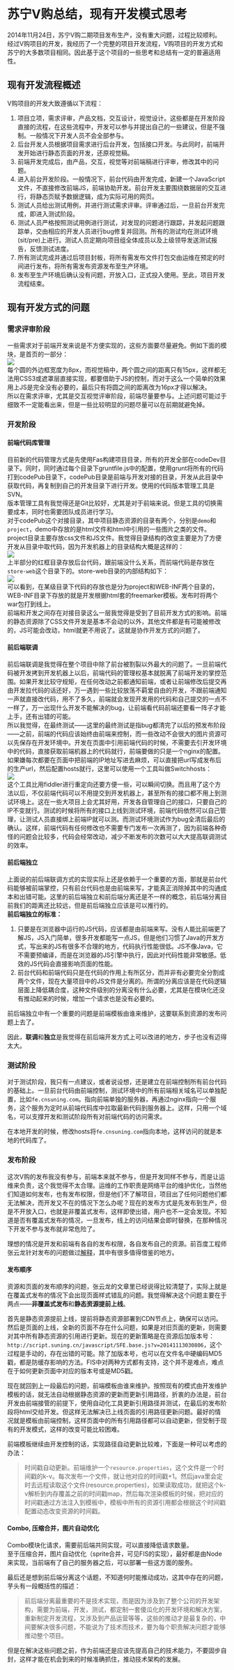 #  苏宁V购总结，现有开发模式思考
2014年11月24日，苏宁V购二期项目发布生产，没有重大问题，过程比较顺利。经过V购项目的开发，我经历了一个完整的项目开发流程，V购项目的开发方式和苏宁的大多数项目相同。因此基于这个项目的一些思考和总结有一定的普遍适用性。

## 现有开发流程概述
V购项目的开发大致遵循以下流程：  
1. 项目立项，需求评审，产品文档，交互设计，视觉设计。这些都是在开发阶段直接的流程，在这些流程中，开发可以参与并提出自己的一些建议，但是不强制。一般情况下开发人员不会全部参与。  
2. 后台开发人员根据项目需求进行后台开发，包括接口开发。与此同时，前端开发开始进行静态页面的开发，还原视觉稿。  
3. 前端开发完成后，由产品，交互，视觉等对前端稿进行评审，修改其中的问题。  
4. 进入前台开发阶段。一般情况下，前台代码由开发完成，新建一个JavaScript文件，不直接修改前端JS，前端协助开发。前台开发主要围绕数据层的交互进行，将静态页赋予数据逻辑，成为实际可用的网页。  
5. 测试人员给出测试用例，并进行测试需求评审。评审通过后，一旦前台开发完成，即进入测试阶段。  
6. 测试人员严格按照测试用例进行测试，对发现的问题进行跟踪，并发起问题跟踪单，交由相应的开发人员进行bug修复并回测。所有的测试均在测试环境(sit/pre)上进行。测试人员定期向项目组全体成员以及上级领导发送测试报告，反馈测试进度。  
7. 所有测试完成并通过后项目封板，将所有需发布文件打包交由运维在预定的时间进行发布，将所有需发布资源发布至生产环境。  
8. 发布至生产环境后确认没有问题，开放入口，正式投入使用。至此，项目开发流程结束。  

## 现有开发方式的问题
### 需求评审阶段
一些需求对于前端开发来说是不方便实现的，这些方面要尽量避免。例如下面的模块，是首页的一部分：  
![](images/vgou/01.png)  
每个圆的外边框宽度为8px，而视觉稿中，两个圆之间的距离只有15px，这样都无法用CSS3或遮罩层直接实现，都要借助于JS的控制，而对于这么一个简单的效果用上JS是完全没有必要的，最后只有将圆之间的距离改为16px才得以解决。  
所以在需求评审，尤其是交互视觉评审阶段，前端尽量要参与。上述问题可能过于细致不一定能看出来，但是一些比较明显的问题尽量可以在前期就避免掉。  

### 开发阶段
#### 前端代码库管理
目前新的代码管理方式是先使用Fas构建项目目录，所有的开发全部在codeDev目录下。同时，同时通过每个目录下gruntfile.js中的配置，使用grunt将所有的代码打到codePub目录下，codePub目录是前端与开发对接的目录，开发从此目录中获取代码，再复制到自己的开发目录下进行开发。使用的代码版本管理工具是SVN。  
版本管理工具有我觉得还是Git比较好，尤其是对于前端来说。但是工具的切换需要成本，同时也需要团队成员进行学习。  
对于codePub这个对接目录，其中项目静态资源的目录有两个，分别是`demo`和`project`，demo中存放的是html文件和html中引用的一些图片之类的文件。project目录主要存放css文件和JS文件。我觉得目录结构的改变主要是为了方便开发从目录中取代码，因为开发机器上的目录结构大概是这样的：  
![](images/vgou/02.png)  
上半部分的红框目录存放后台代码，跟前端没什么关系，而前端代码是存放在`store-web`这个目录下的。store-web目录的内部结构如下：  
![](images/vgou/03.png)  
可以看到，在某级目录下代码的存放也是分为project和WEB-INF两个目录的，WEB-INF目录下存放的就是开发根据html套的freemarker模板。发布时将两个war包打到线上。  
前端和开发之间存在对接目录这么一层我觉得是受到了目前开发方式的影响。前端的静态资源除了CSS文件开发是基本不会动的以外，其他文件都是有可能被修改的，JS可能会改动，html就更不用说了。这就是协作开发方式的问题了。  

#### 前后端联调
前后端联调是我觉得在整个项目中除了前台被割裂以外最大的问题了。一旦前端代码被开发拷到开发机器上以后，前端代码的管理权基本就脱离了前端开发的掌控范围。如果开发比较守规矩，在任何改动之前都通知前端，或者让前端修改后提交再由开发拉代码的话还好，万一遇到一些比较放荡不羁爱自由的开发，不跟前端通知一声就直接改代码，用不了多久，前端就会发现开发用的代码和自己提交的一点不一样了，万一出现什么开发不能解决的bug，让前端看代码前端还要看一阵子才能上手，还有出错的可能。  
所以我觉得，在最终测试——这里的最终测试是指bug都清完了以后的预发布阶段——之前，前端的代码应该始终由前端来控制，而一些改动不会很大的图片资源可以先保存在开发环境中。开发在页面中引用前端代码的时候，不需要去引开发环境中的代码，直接获取前端机器上的代码就行，前端要做的只是一个nginx的配置。如果嫌每次都要在页面中把前端的IP地址写进去麻烦，可以直接把url写成发布后的生产url，然后配置hosts就行，这里可以使用一个工具叫做Switchhosts：  
![](images/vgou/05.jpg)  
这个工具比用fiddler进行重定向还要方便一些，可以瞬间切换。而且用了这个方法以后，不仅前端代码可以不用提交到开发机器上，甚至所有的接口都不用上到测试环境上。这在一些大项目上会尤其好用，开发各自管理自己的接口，只要自己的IP不变就行。测试的时候将所有的接口上线到测试环境，前端代码依然可以自己管理，让测试人员直接绑上前端IP就可以测。而测试环境测试作为bug全清后最后的确认。这样，前端代码有任何修改也不需要专门发布一次再测了，因为前端各种奇怪的问题会比较多，代码会经常改动，减少不断发布的次数可以大大提高联调测试的效率。  

#### 前后端独立
上面说的前后端联调方式的实现实际上还是依赖于一个重要的方面，那就是前台代码能够被前端掌控，只有前台代码也是由前端来写，才能真正消除掉其中的沟通成本和出错可能。这里的前后端独立和前后端分离还是不一样的概念，前后端分离目前我们的距离还比较远，但是前后端独立应该是可以推行的。  
**前后端独立的标准：**  
1. 只要是在浏览器中运行的JS代码，应该都是由前端来写。没有人能比前端更了解JS，JS入门简单，很多开发都能写一点JS，但是他们习惯了Java的开发方式，写出来的JS有很多不合理的地方，代码执行性能很低。JS不像Java，它不需要预编译，而是在浏览器的JS引擎中执行，因此对代码性能非常敏感。低效的JS代码会直接影响页面的性能。  
2. 前台代码和前端代码只是在代码的作用上有所区分，而并非有必要完全分割成两个文件，现在大量项目中的JS文件是分离的。所谓的分离应该是在代码逻辑层面上降低耦合度，这种文件级别的分离没有什么必要，尤其是在模块化还没有推动起来的时候，增加一个请求也是没有必要的。

前后端独立中有一个重要的问题是前端模板由谁来维护，这要联系到资源的发布问题上去了。

因此，**联调**和**独立**是我觉得在前后端开发方式上可以改进的地方，步子也没有迈得太大。

### 测试阶段
对于测试阶段，我只有一点建议，或者说设想，还是建立在前端控制所有前台代码的基础上。一旦前台代码由前端控制，测试环境中的所有前端相关域名可以单独配置，比如`fe.cnsuning.com`。指向前端单独的服务器，再通过nginx指向一个服务，这个服务为定时从前端代码库中拉取最新代码到服务器上。这样，只用一个域名，可以支撑开发和测试阶段所有对前端代码的访问需求。

在本地开发的时候，修改hosts将`fe.cnsuning.com`指向本地，这样访问的就是本地的代码库了。

### 发布阶段
这次V购的发布我没有参与，前端本来就不参与，但是开发同样不参与，而是让运维来负责，这个我觉得不太合理。运维的工作职责是网络平台的维护优化，当然他们知道如何发布，也有发布权限，但是他们不了解项目，项目出了任何问题他们都无法解决，而开发又不在的情况下怎么办呢？现在的发布方式是先发布到生产，但是不开放入口，也就是非覆盖式发布，这样即使出错，用户也不一定会发现。不知道是否有覆盖式发布的情况，一旦发布，线上的访问结果会即时替换，在那种情况下开发不参与发布就非常危险了。  

理想的情况是开发和前端有各自的发布权限，各自发布自己的资源。前百度工程师张云龙针对发布的问题做过[解释](http://www.zhihu.com/question/20790576/answer/32602154)，其中有很多值得借鉴的地方。

#### 发布顺序
资源和页面的发布顺序的问题，张云龙的文章里已经说得比较清楚了，实际上就是在覆盖式发布的情况下会出现页面样式错乱的问题。我觉得解决这个问题主要在于两点——**非覆盖式发布**和**静态资源提前上线**。

首先是静态资源提前上线，提前将静态资源部署到CDN节点上，确保可以访问。然后是页面的上线，全新的页面不存在什么问题，如果是对旧页面的更新，则需要对其中所有静态资源的引用进行更新。现在的更新策略是在资源后加版本号：`http://script.suning.cn/javascript/SFE.base.js?v=20141113030806`，这个过程是手动的，存在出错的可能。除了加版本号，也可以在文件名中硬编码MD5戳，都是防缓存影响的方法。FIS中对两种方式都有支持，这个并不是难点，难点在于如何更新页面中对应的版本号或是MD5戳。

现在就回到上一段最后的问题，前端模板由谁来维护。按照现有的模式由开发维护模板的话，就无法自动根据静态资源的更新而更新引用路径，折衷的办法是，前台开发由前端接管的前提下，使用自动化工具更新引用路径并测试，在最后的发布阶段将html交给开发。但这样无法解决已上线页面的引用路径更新问题。最好的情况就是模板由前端控制，这样页面中的所有引用路径都可以自动更新，但受制于现有的开发模式，这样的改变可能比较困难。

前端模板继续由开发控制的话，实现路径自动更新比较难，下面是一种可以考虑的办法：

> 时间戳自动更新。前端维护一个`resource.properties`，这个文件是一个时间戳的k-v。每次发布一个文件，就让他对应的时间戳+1。然后java里会定时去远程读取这个文件(resource.properties)，如果读取成功，就把这个k-v解析到内存覆盖之前的时间戳map，然后每次渲染模板的时候，把对应的时间戳通过方法注入到模板中，模板中所有的资源引用都会根据这个时间戳配置动态改变资源的时间戳。

#### Combo, 压缩合并，图片自动优化
Combo模块化请求，需要前后端共同实现，可以直接降低请求数量。  
至于压缩合并，图片自动优化（sprite合并，可见FIS的实现），最好都是由Node来实现，当前端有了自己的服务器之后，可以部署一些这方面的服务。

最后还是想到前后端分离这个话题，不知道何时能推动成功，这其中存在的问题，芋头有一段概括性的描述：
> 前后端分离最重要的不是技术实现，而是因为涉及到了整个公司的开发架构，需要为前端，开发，测试，都定制一套傻瓜化的开发环境和解决方案，重新制定开发流程，又涉及到产品运营等等，这些的推动才是最复杂的，中间要解决很多问题，不能说为了技术而技术，要为每个职责解决问题才能够推动整个项目。

但是在解决这些问题之前，作为前端还是应该先提高自己的技术能力，不要固步自封，这样才能在机会到来的时候准确抓住，推动技术架构的发展。